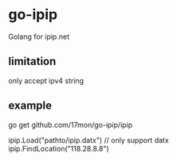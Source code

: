 # go-ipip

Golang for ipip.net

## limitation

only accept ipv4 string

## example

go get github.com/17mon/go-ipip/ipip

ipip.Load("pathto/ipip.datx") // only support datx
ipip.FindLocation("118.28.8.8")

